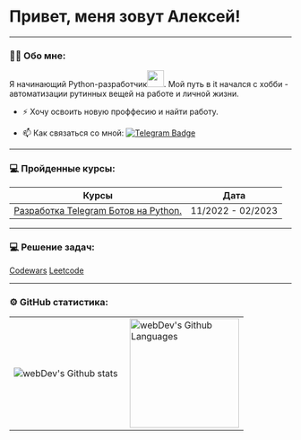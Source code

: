 

# Привет, меня зовут Алексей!

---

### :man_technologist: Обо мне:

Я начинающий Python-разработчик<img src="https://media.giphy.com/media/WUlplcMpOCEmTGBtBW/giphy.gif" width="30px">. Мой путь в it начался с хобби -  автоматизации рутинных вещей на работе и личной жизни.

- :zap: Хочу освоить новую проффесию и найти работу.

- :mailbox: Как связаться со мной: <a href="https://t.me/alex16091">![Telegram Badge](https://img.shields.io/badge/-chernyshevalexey-blue?style=flat&logo=Telegram&logoColor=white)</a>

---

### 💻 Пройденные курсы:

| Курсы                                                           | Дата              |
| ----------------------------------------------------------------| :---------------: |
| <a href="https://botfather.dev/">Разработка Telegram Ботов на Python.</a>                            | 11/2022 - 02/2023 |
<!--
| practicum.yandex/Факультет Веб разработки                       | 05/2022 - xx/2023 |
-->
---

### 💻 Решение задач:

<a href="https://www.codewars.com/users/chernyshev-aleksey">Codewars</a> 
<a href="https://leetcode.com/chernyshev-aleksey">Leetcode</a> 

---

### ⚙️ GitHub статистика:

<table>
  <tr>
    <td>
      <img align="left" src="http://github-readme-streak-stats.herokuapp.com?user=chernyshev-aleksey&theme=dark&background=000000" alt="webDev's Github stats" />
    </td>
    <td>
      <img height="195px" align="right" alt="webDev's Github Languages" src="https://github-readme-stats-sigma-five.vercel.app/api/top-langs/?username=chernyshev-aleksey&layout=compact&theme=vision-friendly-dark" />
    </td>
  </tr>
</table>
